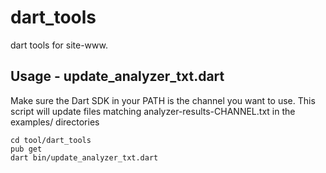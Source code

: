 # dart_tools

dart tools for site-www.

## Usage - update_analyzer_txt.dart

Make sure the Dart SDK in your PATH is the channel you want to use.
This script will update files matching analyzer-results-CHANNEL.txt
in the examples/ directories

```
cd tool/dart_tools
pub get
dart bin/update_analyzer_txt.dart
```

